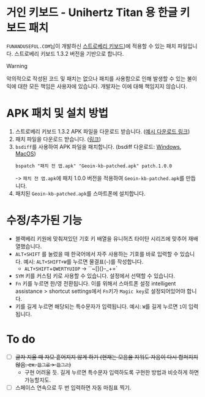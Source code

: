 # 거인 키보드 - Unihertz Titan 용 한글 키보드 패치
`FUNANDUSEFUL.COM`님이 개발하신 [스트로베리 키보드](https://www.clien.net/service/board/cm_bb/12428757))에 적용할 수 있는 패치 파일입니다. 스트로베리 키보드 1.3.2 버전을 기반으로 합니다.

> [!WARNING]  
> 악의적으로 작성된 코드 및 패치는 없으나 패치를 사용함으로 인해 발생할 수 있는 불이익에 대한 모든 책임은 사용자에 있습니다. 개발자는 이에 대해 책임지지 않습니다.

# APK 패치 및 설치 방법
1. 스트로베리 키보드 1.3.2 APK 파일을 다운로드 받습니다. ([예시 다운로드 링크](https://apkpure.com/kr/%EC%8A%A4%ED%8A%B8%EB%A1%9C%EB%B2%A0%EB%A6%AC-%ED%82%A4%EB%B3%B4%EB%93%9C-for-%ED%82%A4%EC%9B%90/com.funanduseful.strawberry/download))
2. 패치 파일을 다운로드 받습니다. ([링크](https://github.com/naturale0/Geoin-Keyboard/releases/download/v1.0.0/patch.1.0.0))
3. `bsdiff`를 사용하여 APK 파일을 패치합니다. (bsdiff 다운로드: [Windows](https://www.romhacking.net/utilities/929/), [MacOS](https://formulae.brew.sh/formula/bsdiff))
   ```
   bspatch "패치 전 앱.apk" "Geoin-kb-patched.apk" patch.1.0.0
   ```
   -> `패치 전 앱.apk`에 패치 1.0.0 버전을 적용하여 `Geoin-kb-patched.apk`를 만듭니다.
4. 패치된 `Geoin-kb-patched.apk`를 스마트폰에 설치합니다.

# 수정/추가된 기능
- 블랙베리 키원에 맞춰져있던 기호 키 배열을 유니허츠 타이탄 시리즈에 맞추어 재배열했습니다.
- `ALT+SHIFT` 를 눌렀을 때 한국어에서 자주 사용하는 기호를 바로 입력할 수 있습니다. 예시: `ALT+SHIFT+W`를 누르면 물결표(`~`)를 작성합니다.
    - `ALT+SHIFT`+`QWERTYUIOP` -> ``~[]{}-_+=`
- `SYM` 키를 커스텀 키로 사용할 수 있습니다. 설정에서 선택할 수 있습니다.
- `Fn` 키를 누르면 한/영 전환됩니다. 이를 위해서 스마트폰 설정 intelligent assistance > shortcut settings에서 `Fn`키가 `Magic key`로 설정되어있어야 합니다.
- 키를 길게 누르면 해당되는 특수문자가 입력됩니다. 예시: `W`를 길게 누르면 `1`이 입력됩니다.

# To do
- [ ] ~~글자 지울 때 자모 흩어지지 않게 하기 (현재는 모음을 지워도 자음이 다시 합쳐지지 않음. ex. `한그루` > `한그ㄹ`)~~
    - 구현 어려울 듯. 길게 누르면 특수문자 입력하도록 구현한 방법과 비슷하게 하면 가능할지도.
- [ ] 스페이스 연속으로 두 번 입력하면 자동 마침표 찍기.
